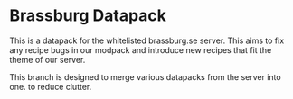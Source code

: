 # Brassburg Datapack

This is a datapack for the whitelisted brassburg.se server. This aims to fix any recipe bugs in our modpack and introduce new recipes that fit the theme of our server.

This branch is designed to merge various datapacks from the server into one. to reduce clutter.
